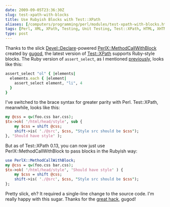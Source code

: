 ```yaml
--- 
date: 2009-09-05T23:36:30Z
slug: test-xpath-with-blocks
title: Use Rubyish Blocks with Test::XPath
aliases: [/computers/programming/perl/modules/test-xpath-with-blocks.html]
tags: [Perl, XML, XPath, Testing, Unit Testing, Test::XPath, HTML, XHTML, Ruby]
type: post
---
```


Thanks to the slick [Devel::Declare]-powered [PerlX::MethodCallWithBlock]
created by [gugod], the latest version of [Test::XPath] supports Ruby-style
blocks. The Ruby version of `assert_select`, as I mentioned [previously], looks
like this:

``` ruby
assert_select "ol" { |elements|
  elements.each { |element|
    assert_select element, "li", 4
  }
}
```

I've switched to the brace syntax for greater parity with Perl. Test::XPath,
meanwhile, looks like this:

``` perl
my @css = qw(foo.css bar.css);
$tx->ok( '/html/head/style', sub {
    my $css = shift @css;
    shift->is( './@src', $css, "Style src should be $css");
}, 'Should have style' );
```

But as of Test::XPath 0.13, you can now just use PerlX::MethodCallWithBlock to
pass blocks in the Rubyish way:

``` perl
use PerlX::MethodCallWithBlock;
my @css = qw(foo.css bar.css);
$tx->ok( '/html/head/style', 'Should have style' ) {
    my $css = shift @css;
    shift->is( './@src', $css, "Style src should be $css");
};
```

Pretty slick, eh? It required a single-line change to the source code. I'm
really happy with this sugar. Thanks for the [great hack], gugod!

  [Devel::Declare]: http://search.cpan.org/perldoc?Devel::Declare
    "Devel::Declare on CPAN"
  [PerlX::MethodCallWithBlock]: http://search.cpan.org/perldoc?PerlX::MethodCallWithBlock
    "PerlX::MethodCallWithBlock on CPAN"
  [gugod]: http://gugod.org/2009/08/running-in-the-compile-time.html
    "gugod's blog: “Running in the compile time”"
  [Test::XPath]: http://search.cpan.org/perldoc?Test::XPath
    "Test::XPath on CPAN"
  [previously]: /computers/programming/perl/test-with-xpath.html
    "Test XML and HTML with XPath"
  [great hack]: http://gugod.org/2009/08/perlx---perl-extension.html
    "gugod's blog: “PerlX - Perl Extension”"
